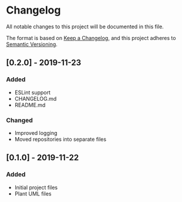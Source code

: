 # Changelog
All notable changes to this project will be documented in this file.

The format is based on [Keep a Changelog](https://keepachangelog.com/en/1.0.0/),
and this project adheres to [Semantic Versioning](https://semver.org/spec/v2.0.0.html).

## [0.2.0] - 2019-11-23
### Added
- ESLint support
- CHANGELOG.md
- README.md

### Changed
- Improved logging
- Moved repositories into separate files

## [0.1.0] - 2019-11-22
### Added
- Initial project files
- Plant UML files
